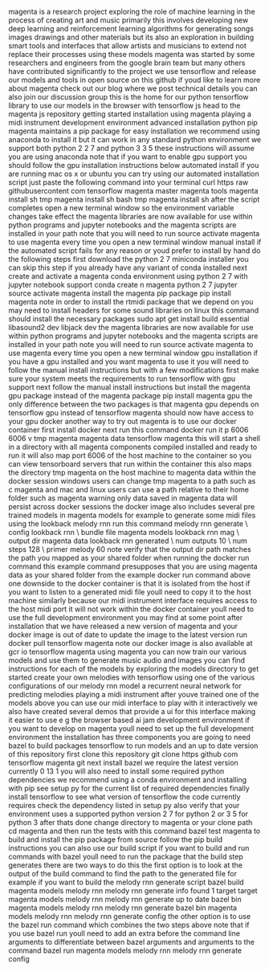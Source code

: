 magenta is a research project exploring the role of machine learning in the process of creating art and music primarily this involves developing new deep learning and reinforcement learning algorithms for generating songs images drawings and other materials but its also an exploration in building smart tools and interfaces that allow artists and musicians to extend not replace their processes using these models magenta was started by some researchers and engineers from the google brain team but many others have contributed significantly to the project we use tensorflow and release our models and tools in open source on this github if youd like to learn more about magenta check out our blog where we post technical details you can also join our discussion group this is the home for our python tensorflow library to use our models in the browser with tensorflow js head to the magenta js repository getting started installation using magenta playing a midi instrument development environment advanced installation python pip magenta maintains a pip package for easy installation we recommend using anaconda to install it but it can work in any standard python environment we support both python 2 2 7 and python 3 3 5 these instructions will assume you are using anaconda note that if you want to enable gpu support you should follow the gpu installation instructions below automated install if you are running mac os x or ubuntu you can try using our automated installation script just paste the following command into your terminal curl https raw githubusercontent com tensorflow magenta master magenta tools magenta install sh tmp magenta install sh bash tmp magenta install sh after the script completes open a new terminal window so the environment variable changes take effect the magenta libraries are now available for use within python programs and jupyter notebooks and the magenta scripts are installed in your path note that you will need to run source activate magenta to use magenta every time you open a new terminal window manual install if the automated script fails for any reason or youd prefer to install by hand do the following steps first download the python 2 7 miniconda installer you can skip this step if you already have any variant of conda installed next create and activate a magenta conda environment using python 2 7 with jupyter notebook support conda create n magenta python 2 7 jupyter source activate magenta install the magenta pip package pip install magenta note in order to install the rtmidi package that we depend on you may need to install headers for some sound libraries on linux this command should install the necessary packages sudo apt get install build essential libasound2 dev libjack dev the magenta libraries are now available for use within python programs and jupyter notebooks and the magenta scripts are installed in your path note you will need to run source activate magenta to use magenta every time you open a new terminal window gpu installation if you have a gpu installed and you want magenta to use it you will need to follow the manual install instructions but with a few modifications first make sure your system meets the requirements to run tensorflow with gpu support next follow the manual install instructions but install the magenta gpu package instead of the magenta package pip install magenta gpu the only difference between the two packages is that magenta gpu depends on tensorflow gpu instead of tensorflow magenta should now have access to your gpu docker another way to try out magenta is to use our docker container first install docker next run this command docker run it p 6006 6006 v tmp magenta magenta data tensorflow magenta this will start a shell in a directory with all magenta components compiled installed and ready to run it will also map port 6006 of the host machine to the container so you can view tensorboard servers that run within the container this also maps the directory tmp magenta on the host machine to magenta data within the docker session windows users can change tmp magenta to a path such as c magenta and mac and linux users can use a path relative to their home folder such as magenta warning only data saved in magenta data will persist across docker sessions the docker image also includes several pre trained models in magenta models for example to generate some midi files using the lookback melody rnn run this command melody rnn generate \ config lookback rnn \ bundle file magenta models lookback rnn mag \ output dir magenta data lookback rnn generated \ num outputs 10 \ num steps 128 \ primer melody 60 note verify that the output dir path matches the path you mapped as your shared folder when running the docker run command this example command presupposes that you are using magenta data as your shared folder from the example docker run command above one downside to the docker container is that it is isolated from the host if you want to listen to a generated midi file youll need to copy it to the host machine similarly because our midi instrument interface requires access to the host midi port it will not work within the docker container youll need to use the full development environment you may find at some point after installation that we have released a new version of magenta and your docker image is out of date to update the image to the latest version run docker pull tensorflow magenta note our docker image is also available at gcr io tensorflow magenta using magenta you can now train our various models and use them to generate music audio and images you can find instructions for each of the models by exploring the models directory to get started create your own melodies with tensorflow using one of the various configurations of our melody rnn model a recurrent neural network for predicting melodies playing a midi instrument after youve trained one of the models above you can use our midi interface to play with it interactively we also have created several demos that provide a ui for this interface making it easier to use e g the browser based ai jam development environment if you want to develop on magenta youll need to set up the full development environment the installation has three components you are going to need bazel to build packages tensorflow to run models and an up to date version of this repository first clone this repository git clone https github com tensorflow magenta git next install bazel we require the latest version currently 0 13 1 you will also need to install some required python dependencies we recommend using a conda environment and installing with pip see setup py for the current list of required dependencies finally install tensorflow to see what version of tensorflow the code currently requires check the dependency listed in setup py also verify that your environment uses a supported python version 2 7 for python 2 or 3 5 for python 3 after thats done change directory to magenta or your clone path cd magenta and then run the tests with this command bazel test magenta to build and install the pip package from source follow the pip build instructions you can also use our build script if you want to build and run commands with bazel youll need to run the package that the build step generates there are two ways to do this the first option is to look at the output of the build command to find the path to the generated file for example if you want to build the melody rnn generate script bazel build magenta models melody rnn melody rnn generate info found 1 target target magenta models melody rnn melody rnn generate up to date bazel bin magenta models melody rnn melody rnn generate bazel bin magenta models melody rnn melody rnn generate config the other option is to use the bazel run command which combines the two steps above note that if you use bazel run youll need to add an extra before the command line arguments to differentiate between bazel arguments and arguments to the command bazel run magenta models melody rnn melody rnn generate config